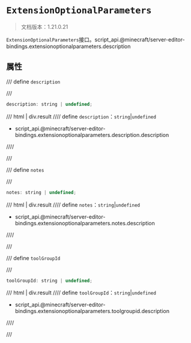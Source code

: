 # `ExtensionOptionalParameters`

> 文档版本：1.21.0.21

`ExtensionOptionalParameters`接口。script_api.@minecraft/server-editor-bindings.extensionoptionalparameters.description

## 属性

/// define
`description`


///

```js
description: string | undefined;
```

/// html | div.result
//// define
`description`：`string`|`undefined`

- script_api.@minecraft/server-editor-bindings.extensionoptionalparameters.description.description


////

///


/// define
`notes`


///

```js
notes: string | undefined;
```

/// html | div.result
//// define
`notes`：`string`|`undefined`

- script_api.@minecraft/server-editor-bindings.extensionoptionalparameters.notes.description


////

///


/// define
`toolGroupId`


///

```js
toolGroupId: string | undefined;
```

/// html | div.result
//// define
`toolGroupId`：`string`|`undefined`

- script_api.@minecraft/server-editor-bindings.extensionoptionalparameters.toolgroupid.description


////

///

